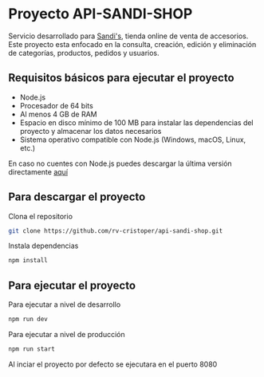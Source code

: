 # Proyecto API-SANDI-SHOP

Servicio desarrollado para [Sandi's](https://www.cristoper.com), tienda online de venta de accesorios.
Este proyecto esta enfocado en la consulta, creación, edición y eliminación de categorías, productos, pedidos y usuarios.

## Requisitos básicos para ejecutar el proyecto

* Node.js
* Procesador de 64 bits
* Al menos 4 GB de RAM
* Espacio en disco mínimo de 100 MB para instalar las dependencias del proyecto y almacenar los datos necesarios
* Sistema operativo compatible con Node.js (Windows, macOS, Linux, etc.)

En caso no cuentes con Node.js puedes descargar la última versión directamente [aquí](https://nodejs.org/)

## Para descargar el proyecto

Clona el repositorio 
```sh
git clone https://github.com/rv-cristoper/api-sandi-shop.git
```
Instala dependencias
```sh
npm install
```

## Para ejecutar el proyecto

Para ejecutar a nivel de desarrollo
```sh
npm run dev
```
Para ejecutar a nivel de producción
```sh
npm run start
```

Al inciar el proyecto por defecto se ejecutara en el puerto 8080